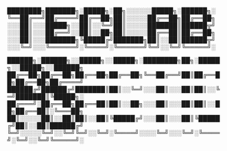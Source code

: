
████████╗███████╗░█████╗░██╗░░░░░░█████╗░██████╗░
╚══██╔══╝██╔════╝██╔══██╗██║░░░░░██╔══██╗██╔══██╗
░░░██║░░░█████╗░░██║░░╚═╝██║░░░░░███████║██████╦╝
░░░██║░░░██╔══╝░░██║░░██╗██║░░░░░██╔══██║██╔══██╗
░░░██║░░░███████╗╚█████╔╝███████╗██║░░██║██████╦╝
░░░╚═╝░░░╚══════╝░╚════╝░╚══════╝╚═╝░░╚═╝╚═════╝░

██████╗░██████╗░░█████╗░░█████╗░████████╗██╗░█████╗░░█████╗░░██████╗
██╔══██╗██╔══██╗██╔══██╗██╔══██╗╚══██╔══╝██║██╔══██╗██╔══██╗██╔════╝
██████╔╝██████╔╝███████║██║░░╚═╝░░░██║░░░██║██║░░╚═╝███████║╚█████╗░
██╔═══╝░██╔══██╗██╔══██║██║░░██╗░░░██║░░░██║██║░░██╗██╔══██║░╚═══██╗
██║░░░░░██║░░██║██║░░██║╚█████╔╝░░░██║░░░██║╚█████╔╝██║░░██║██████╔╝
╚═╝░░░░░╚═╝░░╚═╝╚═╝░░╚═╝░╚════╝░░░░╚═╝░░░╚═╝░╚════╝░╚═╝░░╚═╝╚═════╝░
